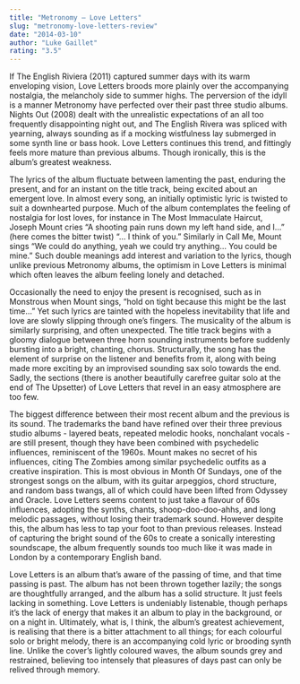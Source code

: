 ```yaml
---
title: "Metronomy – Love Letters"
slug: "metronomy-love-letters-review"
date: "2014-03-10"
author: "Luke Gaillet"
rating: "3.5"
---
```


If The English Riviera (2011) captured summer days with its warm enveloping vision, Love Letters broods more plainly over the accompanying nostalgia, the melancholy side to summer highs. The perversion of the idyll is a manner Metronomy have perfected over their past three studio albums. Nights Out (2008) dealt with the unrealistic expectations of an all too frequently disappointing night out, and The English Rivera was spliced with yearning, always sounding as if a mocking wistfulness lay submerged in some synth line or bass hook. Love Letters continues this trend, and fittingly feels more mature than previous albums. Though ironically, this is the album’s greatest weakness.

The lyrics of the album fluctuate between lamenting the past, enduring the present, and for an instant on the title track, being excited about an emergent love. In almost every song, an initially optimistic lyric is twisted to suit a downhearted purpose. Much of the album contemplates the feeling of nostalgia for lost loves, for instance in The Most Immaculate Haircut, Joseph Mount cries “A shooting pain runs down my left hand side, and I…” (here comes the bitter twist) “… I think of you.” Similarly in Call Me, Mount sings “We could do anything, yeah we could try anything… You could be mine.” Such double meanings add interest and variation to the lyrics, though unlike previous Metronomy albums, the optimism in Love Letters is minimal which often leaves the album feeling lonely and detached.

Occasionally the need to enjoy the present is recognised, such as in Monstrous when Mount sings, “hold on tight because this might be the last time…” Yet such lyrics are tainted with the hopeless inevitability that life and love are slowly slipping through one’s fingers. The musicality of the album is similarly surprising, and often unexpected. The title track begins with a gloomy dialogue between three horn sounding instruments before suddenly bursting into a bright, chanting, chorus. Structurally, the song has the element of surprise on the listener and benefits from it, along with being made more exciting by an improvised sounding sax solo towards the end. Sadly, the sections (there is another beautifully carefree guitar solo at the end of The Upsetter) of Love Letters that revel in an easy atmosphere are too few.

The biggest difference between their most recent album and the previous is its sound. The trademarks the band have refined over their three previous studio albums - layered beats, repeated melodic hooks, nonchalant vocals - are still present, though they have been combined with psychedelic influences, reminiscent of the 1960s. Mount makes no secret of his influences, citing The Zombies among similar psychedelic outfits as a creative inspiration. This is most obvious in Month Of Sundays, one of the strongest songs on the album, with its guitar arpeggios, chord structure, and random bass twangs, all of which could have been lifted from Odyssey and Oracle. Love Letters seems content to just take a flavour of 60s influences, adopting the synths, chants, shoop-doo-doo-ahhs, and long melodic passages, without losing their trademark sound. However despite this, the album has less to tap your foot to than previous releases. Instead of capturing the bright sound of the 60s to create a sonically interesting soundscape, the album frequently sounds too much like it was made in London by a contemporary English band.

Love Letters is an album that’s aware of the passing of time, and that time passing is past. The album has not been thrown together lazily; the songs are thoughtfully arranged, and the album has a solid structure. It just feels lacking in something. Love Letters is undeniably listenable, though perhaps it’s the lack of energy that makes it an album to play in the background, or on a night in. Ultimately, what is, I think, the album’s greatest achievement, is realising that there is a bitter attachment to all things; for each colourful solo or bright melody, there is an accompanying cold lyric or brooding synth line. Unlike the cover’s lightly coloured waves, the album sounds grey and restrained, believing too intensely that pleasures of days past can only be relived through memory.
